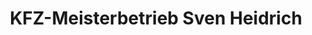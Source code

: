 ---
title: "KFZ-Meisterbetrieb Sven Heidrich"
url: /brieskow-finkenheerd/kfz-meisterbetrieb-sven-heidrich/
shop: Autohaus
---